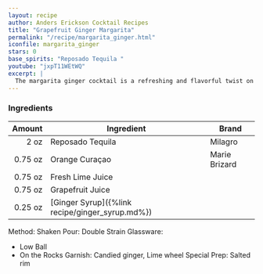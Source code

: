 ```yaml
---
layout: recipe
author: Anders Erickson Cocktail Recipes
title: "Grapefruit Ginger Margarita"
permalink: "/recipe/margarita_ginger.html"
iconfile: margarita_ginger
stars: 0
base_spirits: "Reposado Tequila "
youtube: "jxpT11WEtWQ"
excerpt: |
  The margarita ginger cocktail is a refreshing and flavorful twist on the classic margarita. It combines the bold flavors of ginger with the zesty lime juice and tequila, creating a unique and exciting drink.
---
```


### Ingredients

|  Amount | Ingredient                                      | Brand         |
| ------: | ----------------------------------------------- | ------------- |
|    2 oz | Reposado Tequila                                | Milagro       |
| 0.75 oz | Orange Curaçao                                  | Marie Brizard |
| 0.75 oz | Fresh Lime Juice                                |
| 0.75 oz | Grapefruit Juice                                |
| 0.25 oz | [Ginger Syrup]({%link recipe/ginger_syrup.md%}) |

Method: Shaken
Pour: Double Strain
Glassware:

- Low Ball
- On the Rocks
  Garnish: Candied ginger, Lime wheel
  Special Prep: Salted rim
